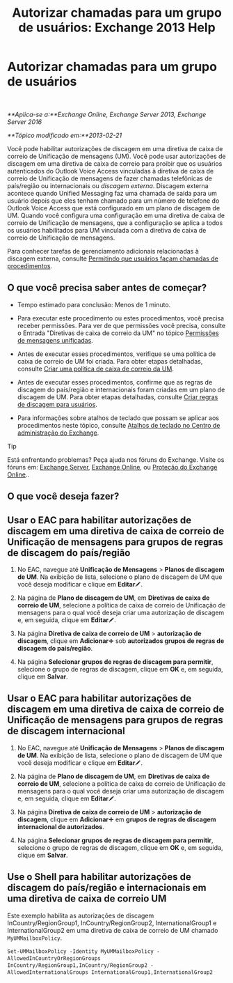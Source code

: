 ﻿---
title: 'Autorizar chamadas para um grupo de usuários: Exchange 2013 Help'
TOCTitle: Autorizar chamadas para um grupo de usuários
ms:assetid: 7fc36757-868c-4bde-b793-6ae630da155c
ms:mtpsurl: https://technet.microsoft.com/pt-br/library/Bb232099(v=EXCHG.150)
ms:contentKeyID: 51407889
ms.date: 05/22/2018
mtps_version: v=EXCHG.150
ms.translationtype: MT
---

# Autorizar chamadas para um grupo de usuários

 

_**Aplica-se a:**Exchange Online, Exchange Server 2013, Exchange Server 2016_

_**Tópico modificado em:**2013-02-21_

Você pode habilitar autorizações de discagem em uma diretiva de caixa de correio de Unificação de mensagens (UM). Você pode usar autorizações de discagem em uma diretiva de caixa de correio para proibir que os usuários autenticados do Outlook Voice Access vinculadas à diretiva de caixa de correio de Unificação de mensagens de fazer chamadas telefônicas de país/região ou internacionais ou *discagem externa*. Discagem externa acontece quando Unified Messaging faz uma chamada de saída para um usuário depois que eles tenham chamado para um número de telefone do Outlook Voice Access que está configurado em um plano de discagem de UM. Quando você configura uma configuração em uma diretiva de caixa de correio de Unificação de mensagens, que a configuração se aplica a todos os usuários habilitados para UM vinculada com a diretiva de caixa de correio de Unificação de mensagens.

Para conhecer tarefas de gerenciamento adicionais relacionadas à discagem externa, consulte [Permitindo que usuários façam chamadas de procedimentos](allowing-users-to-make-calls-procedures-exchange-2013-help.md).

## O que você precisa saber antes de começar?

  - Tempo estimado para conclusão: Menos de 1 minuto.

  - Para executar este procedimento ou estes procedimentos, você precisa receber permissões. Para ver de que permissões você precisa, consulte o Entrada "Diretivas de caixa de correio da UM" no tópico [Permissões de mensagens unificadas](unified-messaging-permissions-exchange-2013-help.md).

  - Antes de executar esses procedimentos, verifique se uma política de caixa de correio de UM foi criada. Para obter etapas detalhadas, consulte [Criar uma política de caixa de correio da UM](create-a-um-mailbox-policy-exchange-2013-help.md).

  - Antes de executar esses procedimentos, confirme que as regras de discagem do país/região e internacionais foram criadas em um plano de discagem de UM. Para obter etapas detalhadas, consulte [Criar regras de discagem para usuários](create-dialing-rules-for-users-exchange-2013-help.md).

  - Para informações sobre atalhos de teclado que possam se aplicar aos procedimentos neste tópico, consulte [Atalhos de teclado no Centro de administração do Exchange](keyboard-shortcuts-in-the-exchange-admin-center-exchange-online-protection-help.md).


> [!TIP]
> Está enfrentando problemas? Peça ajuda nos fóruns do Exchange. Visite os fóruns em: <A href="https://go.microsoft.com/fwlink/p/?linkid=60612">Exchange Server</A>, <A href="https://go.microsoft.com/fwlink/p/?linkid=267542">Exchange Online</A>, ou <A href="https://go.microsoft.com/fwlink/p/?linkid=285351">Proteção do Exchange Online</A>..



## O que você deseja fazer?

## Usar o EAC para habilitar autorizações de discagem em uma diretiva de caixa de correio de Unificação de mensagens para grupos de regras de discagem do país/região

1.  No EAC, navegue até **Unificação de Mensagens** \> **Planos de discagem de UM**. Na exibição de lista, selecione o plano de discagem de UM que você deseja modificar e clique em **Editar**![Ícone de edição](images/JJ218640.6f53ccb2-1f13-4c02-bea0-30690e6ea71d(EXCHG.150).gif "Ícone de edição").

2.  Na página de **Plano de discagem de UM**, em **Diretivas de caixa de correio de UM**, selecione a política de caixa de correio de Unificação de mensagens para o qual você deseja criar uma autorização de discagem e, em seguida, clique em **Editar**![Ícone de edição](images/JJ218640.6f53ccb2-1f13-4c02-bea0-30690e6ea71d(EXCHG.150).gif "Ícone de edição").

3.  Na página **Diretiva de caixa de correio de UM** \> **autorização de discagem**, clique em **Adicionar**![Ícone Adicionar](images/JJ218640.c1e75329-d6d7-4073-a27d-498590bbb558(EXCHG.150).gif "Ícone Adicionar") sob **autorizados grupos de regras de discagem do país/região**.

4.  Na página **Selecionar grupos de regras de discagem para permitir**, selecione o grupo de regras de discagem, clique em **OK** e, em seguida, clique em **Salvar**.

## Usar o EAC para habilitar autorizações de discagem em uma diretiva de caixa de correio de Unificação de mensagens para grupos de regras de discagem internacional

1.  No EAC, navegue até **Unificação de Mensagens** \> **Planos de discagem de UM**. Na exibição de lista, selecione o plano de discagem de UM que você deseja modificar e clique em **Editar**![Ícone de edição](images/JJ218640.6f53ccb2-1f13-4c02-bea0-30690e6ea71d(EXCHG.150).gif "Ícone de edição").

2.  Na página de **Plano de discagem de UM**, em **Diretivas de caixa de correio de UM**, selecione a política de caixa de correio de Unificação de mensagens para o qual você deseja criar uma autorização de discagem e, em seguida, clique em **Editar**![Ícone de edição](images/JJ218640.6f53ccb2-1f13-4c02-bea0-30690e6ea71d(EXCHG.150).gif "Ícone de edição").

3.  Na página **Diretiva de caixa de correio de UM** \> **autorização de discagem**, clique em **Adicionar**![Ícone Adicionar](images/JJ218640.c1e75329-d6d7-4073-a27d-498590bbb558(EXCHG.150).gif "Ícone Adicionar") em **grupos de regras de discagem internacional de autorizados**.

4.  Na página **Selecionar grupos de regras de discagem para permitir**, selecione o grupo de regras de discagem, clique em **OK** e, em seguida, clique em **Salvar**.

## Use o Shell para habilitar autorizações de discagem do país/região e internacionais em uma diretiva de caixa de correio UM

Este exemplo habilita as autorizações de discagem InCountry/RegionGroup1, InCountry/RegionGroup2, InternationalGroup1 e InternationalGroup2 em uma diretiva de caixa de correio de UM chamado `MyUMMailboxPolicy`.

    Set-UMMailboxPolicy -Identity MyUMMailboxPolicy -AllowedInCountryOrRegionGroups InCountry/RegionGroup1,InCountry/RegionGroup2 -AllowedInternationalGroups InternationalGroup1,InternationalGroup2


